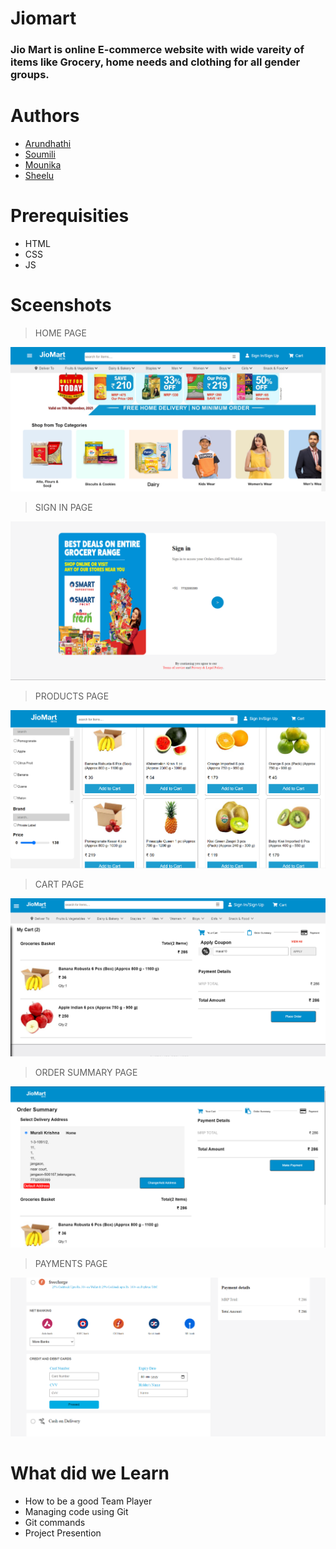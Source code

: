 # Jiomart

### Jio Mart is online E-commerce website with wide vareity of items like Grocery, home needs and clothing for all gender groups.

# Authors

- [Arundhathi](https://github.com/arundhathi6/Jiomart)
- [Soumili](https://github.com/Sou156)
- [Mounika](https://github.com/monika-4oop)
- [Sheelu](https://github.com/sheeluofficial)

# Prerequisities

- HTML
- CSS
- JS



# Sceenshots

> HOME PAGE

![homepage](./rsc/home.png)

> SIGN IN PAGE

![signin](./rsc/signin.png)

> PRODUCTS PAGE

![productspage](./rsc/products.png)

> CART PAGE

![cartpage](./rsc/cart.png)

> ORDER SUMMARY PAGE

![orderpage](./rsc/ordersummary.png)

> PAYMENTS PAGE

![paymentspage](./rsc/payment.png)

# What did we Learn

- How to be a good Team Player
- Managing code using Git
- Git commands
- Project Presention
